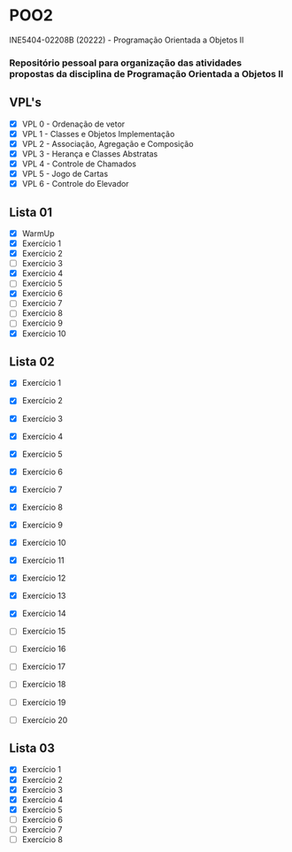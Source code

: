 # POO2
INE5404-02208B (20222) - Programação Orientada a Objetos II

### Repositório pessoal para organização das atividades propostas da disciplina de Programação Orientada a Objetos II 

## VPL's
- [x] VPL 0 - Ordenação de vetor
- [x] VPL 1 - Classes e Objetos Implementação
- [x] VPL 2 - Associação, Agregação e Composição
- [x] VPL 3 - Herança e Classes Abstratas
- [x] VPL 4 - Controle de Chamados
- [x] VPL 5 - Jogo de Cartas
- [x] VPL 6 - Controle do Elevador

## Lista 01

- [x] WarmUp
- [x] Exercício 1
- [x] Exercício 2
- [ ] Exercício 3
- [x] Exercício 4
- [ ] Exercício 5
- [x] Exercício 6
- [ ] Exercício 7
- [ ] Exercício 8
- [ ] Exercício 9
- [x] Exercício 10

## Lista 02 

- [x] Exercício 1
- [x] Exercício 2
- [x] Exercício 3
- [x] Exercício 4
- [x] Exercício 5
- [x] Exercício 6
- [x] Exercício 7
- [x] Exercício 8
- [x] Exercício 9
- [x] Exercício 10
- [x] Exercício 11
- [x] Exercício 12
- [x] Exercício 13
- [x] Exercício 14
- [ ] Exercício 15
- [ ] Exercício 16
- [ ] Exercício 17
- [ ] Exercício 18
- [ ] Exercício 19
- [ ] Exercício 20


## Lista 03

- [x] Exercício 1
- [x] Exercício 2
- [x] Exercício 3
- [x] Exercício 4
- [x] Exercício 5
- [ ] Exercício 6
- [ ] Exercício 7
- [ ] Exercício 8
